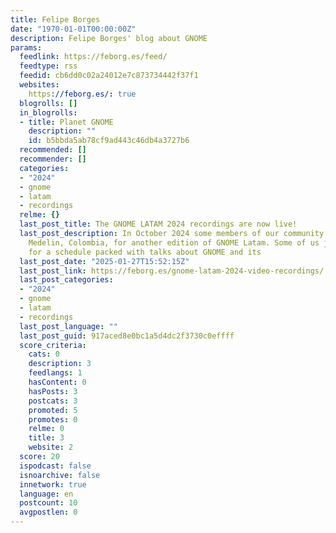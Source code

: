 ```yaml
---
title: Felipe Borges
date: "1970-01-01T00:00:00Z"
description: Felipe Borges' blog about GNOME
params:
  feedlink: https://feborg.es/feed/
  feedtype: rss
  feedid: cb6dd0c02a24012e7c873734442f37f1
  websites:
    https://feborg.es/: true
  blogrolls: []
  in_blogrolls:
  - title: Planet GNOME
    description: ""
    id: b5bbda5ab78cf9ad443c46db4a3727b6
  recommended: []
  recommender: []
  categories:
  - "2024"
  - gnome
  - latam
  - recordings
  relme: {}
  last_post_title: The GNOME LATAM 2024 recordings are now live!
  last_post_description: In October 2024 some members of our community gathered in
    Medelin, Colombia, for another edition of GNOME Latam. Some of us joined remotely
    for a schedule packed with talks about GNOME and its
  last_post_date: "2025-01-27T15:52:15Z"
  last_post_link: https://feborg.es/gnome-latam-2024-video-recordings/
  last_post_categories:
  - "2024"
  - gnome
  - latam
  - recordings
  last_post_language: ""
  last_post_guid: 917aced8e0bc1a5d4dc2f3730c0effff
  score_criteria:
    cats: 0
    description: 3
    feedlangs: 1
    hasContent: 0
    hasPosts: 3
    postcats: 3
    promoted: 5
    promotes: 0
    relme: 0
    title: 3
    website: 2
  score: 20
  ispodcast: false
  isnoarchive: false
  innetwork: true
  language: en
  postcount: 10
  avgpostlen: 0
---
```

